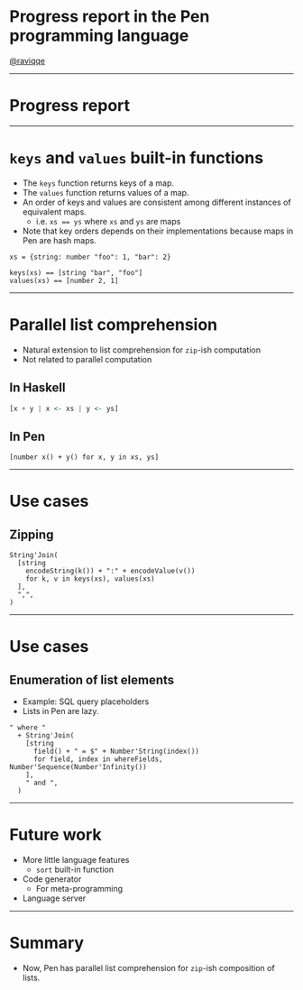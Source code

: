 # Progress report in the Pen programming language

[@raviqqe](https://github.com/raviqqe)

---

# Progress report

---

# `keys` and `values` built-in functions

- The `keys` function returns keys of a map.
- The `values` function returns values of a map.
- An order of keys and values are consistent among different instances of equivalent maps.
  - i.e. `xs == ys` where `xs` and `ys` are maps
- Note that key orders depends on their implementations because maps in Pen are hash maps.

```pen
xs = {string: number "foo": 1, "bar": 2}

keys(xs) == [string "bar", "foo"]
values(xs) == [number 2, 1]
```

---

# Parallel list comprehension

- Natural extension to list comprehension for `zip`-ish computation
- Not related to parallel computation

## In Haskell

```haskell
[x + y | x <- xs | y <- ys]
```

## In Pen

```pen
[number x() + y() for x, y in xs, ys]
```

---

# Use cases

## Zipping

```pen
String'Join(
  [string
    encodeString(k()) + ":" + encodeValue(v())
    for k, v in keys(xs), values(xs)
  ],
  ",",
)
```

---

# Use cases

## Enumeration of list elements

- Example: SQL query placeholders
- Lists in Pen are lazy.

```pen
" where "
  + String'Join(
    [string
      field() + " = $" + Number'String(index())
      for field, index in whereFields, Number'Sequence(Number'Infinity())
    ],
    " and ",
  )
```

---

# Future work

- More little language features
  - `sort` built-in function
- Code generator
  - For meta-programming
- Language server

---

# Summary

- Now, Pen has parallel list comprehension for `zip`-ish composition of lists.
